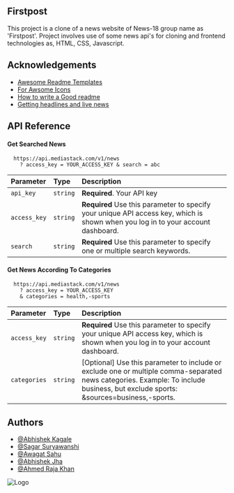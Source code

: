 
## Firstpost

This project is a clone of a news website of News-18 group name as 'Firstpost'.
Project involves use of some news api's for cloning and frontend technologies as, HTML, CSS, Javascript.





## Acknowledgements

 - [Awesome Readme Templates](https://readme.so/editor)
 - [For Awsome Icons](https://fontawesome.com/icons)
 - [How to write a Good readme](https://www.youtube.com/watch?v=Rtpu2cWz7W8&t=253s)
 - [Getting headlines and live news](https://mediastack.com/documentation)
 


## API Reference

#### Get Searched News

```http
  https://api.mediastack.com/v1/news
    ? access_key = YOUR_ACCESS_KEY & search = abc
```

| Parameter | Type     | Description                |
| :-------- | :------- | :------------------------- |
| `api_key` | `string` | **Required**. Your API key |
| `access_key`|`string`|**Required** Use this parameter to specify your unique API access key, which is shown when you log in to your account dashboard.|
| `search`  |`string`|**Required** Use this parameter to specify one or multiple search keywords.|

#### Get News According To Categories

```http
  https://api.mediastack.com/v1/news
    ? access_key = YOUR_ACCESS_KEY
    & categories = health,-sports
```

| Parameter | Type     | Description                       |
| :-------- | :------- | :-------------------------------- |
|`access_key`| `string`|**Required** Use this parameter to specify your unique API access key, which is shown when you log in to your account dashboard.|
| `categories`      | `string` | [Optional] Use this parameter to include or exclude one or multiple comma-separated news categories. Example: To include business, but exclude sports: &sources=business,-sports. |




## Authors

- [@Abhishek Kagale](https://github.com/abhishek11125)
- [@Sagar Suryawanshi](https://github.com/SagarSuryawans)
- [@Awagat Sahu](https://github.com/Swagatsahu99)
- [@Abhishek Jha](https://github.com/3003abhishek)
- [@Ahmed Raja Khan](https://github.com/ahmed700366)


![Logo](https://getlogo.net/wp-content/uploads/2020/04/firstpost-logo-vector.png)

